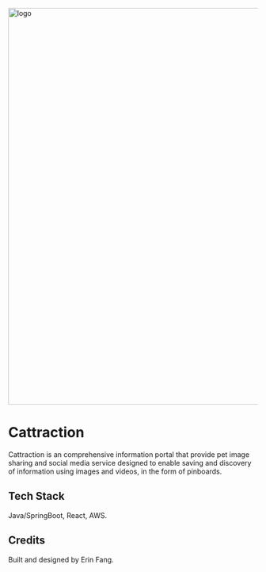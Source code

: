 <p align="left"><img width="800" alt="logo" src="https://user-images.githubusercontent.com/38336855/97132695-14c75e80-171e-11eb-997b-44e4ad28e193.png"></p>

# Cattraction

Cattraction is an comprehensive information portal that provide pet image sharing and social media service 
designed to enable saving and discovery of information using images and videos, in the form of pinboards.



## Tech Stack
Java/SpringBoot, React, AWS.



## Credits
Built and designed by Erin Fang.
